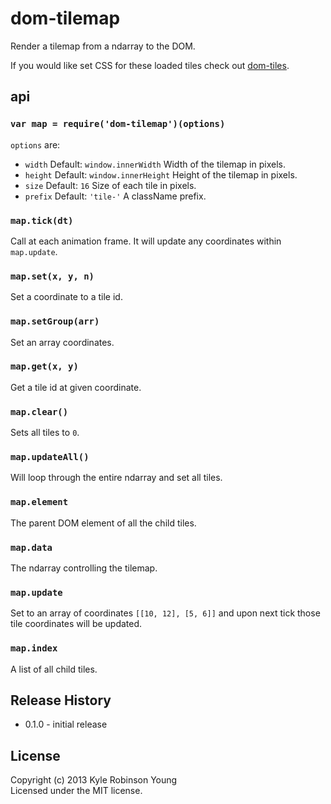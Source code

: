 # dom-tilemap
Render a tilemap from a ndarray to the DOM.

If you would like set CSS for these loaded tiles check out [dom-tiles](https://github.com/shama/dom-tiles).

## api

### `var map = require('dom-tilemap')(options)`
`options` are:

- `width` Default: `window.innerWidth` Width of the tilemap in pixels.
- `height` Default: `window.innerHeight` Height of the tilemap in pixels.
- `size` Default: `16` Size of each tile in pixels.
- `prefix` Default: `'tile-'` A className prefix.

### `map.tick(dt)`
Call at each animation frame. It will update any coordinates within `map.update`.

### `map.set(x, y, n)`
Set a coordinate to a tile id.

### `map.setGroup(arr)`
Set an array coordinates.

### `map.get(x, y)`
Get a tile id at given coordinate.

### `map.clear()`
Sets all tiles to `0`.

### `map.updateAll()`
Will loop through the entire ndarray and set all tiles.

### `map.element`
The parent DOM element of all the child tiles.

### `map.data`
The ndarray controlling the tilemap.

### `map.update`
Set to an array of coordinates `[[10, 12], [5, 6]]` and upon next tick those tile coordinates will be updated.

### `map.index`
A list of all child tiles.

## Release History
* 0.1.0 - initial release

## License
Copyright (c) 2013 Kyle Robinson Young  
Licensed under the MIT license.

